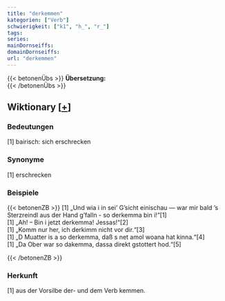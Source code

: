 ```yaml
---
title: "derkemmen"
kategorien: ["Verb"]
schwierigkeit: ["k1", "h_", "r_"]
tags:
series:
mainDornseiffs:
domainDornseiffs:
url: "derkemmen"
---
```


{{< betonenÜbs >}}
**Übersetzung:**  
{{< /betonenÜbs >}}

## Wiktionary [[+](https://de.wiktionary.org/wiki/derkemmen)]

### Bedeutungen
[1] bairisch: sich erschrecken  

### Synonyme
[1] erschrecken  

### Beispiele
{{< betonenZB >}}
[1] „Und wia i in sei’ G’sicht einischau — war mir bald ’s Sterzreindl aus der Hand g’falln - so derkemma bin i!“[1]  
[1] „Ah! – Bin i jetzt derkemma! Jessas!“[2]  
[1] „Komm nur her, ich derkimm nicht vor dir.“[3]  
[1] „D Muatter is a so derkemma, daß s net amol woana hat kinna.“[4]  
[1] „Da Ober war so dakemma, dassa direkt gstottert hod.“[5]  

{{< /betonenZB >}}
### Herkunft
[1] aus der Vorsilbe der- und dem Verb kemmen.  



